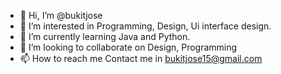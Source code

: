 - 👋 Hi, I’m @bukitjose
- 👀 I’m interested in Programming, Design, Ui interface design.
- 🌱 I’m currently learning Java and Python.
- 💞️ I’m looking to collaborate on Design, Programming
- 📫 How to reach me Contact me in bukitjose15@gmail.com

<!---
bukitjose/bukitjose is a ✨ special ✨ repository because its `README.md` (this file) appears on your GitHub profile.
You can click the Preview link to take a look at your changes.
--->
